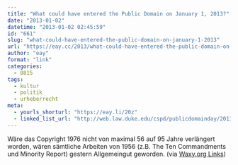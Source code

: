 ```yaml
---
title: "What could have entered the Public Domain on January 1, 2013?"
date: "2013-01-02"
datetime: "2013-01-02 02:45:59"
id: "661"
slug: "what-could-have-entered-the-public-domain-on-january-1-2013"
url: "https://eay.cc/2013/what-could-have-entered-the-public-domain-on-january-1-2013/"
author: "eay"
format: "link"
categories:
  - 0815
tags:
  - kultur
  - politik
  - urheberrecht
meta:
  - yourls_shorturl: "https://eay.li/20z"
  - linked_list_url: "http://web.law.duke.edu/cspd/publicdomainday/2013/pre-1976"
---
```


Wäre das Copyright 1976 nicht von maximal 56 auf 95 Jahre verlängert worden, wären sämtliche Arbeiten von 1956 (z.B. The Ten Commandments und Minority Report) gestern Allgemeingut geworden. (via [Waxy.org Links](http://waxy.org/links/))
